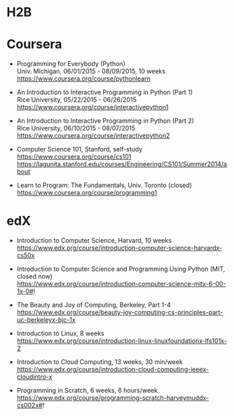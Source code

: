# H2B

# Coursera
* Programming for Everybody (Python)
<br>Univ. Michigan, 06/01/2015 - 08/09/2015, 10 weeks
<br>https://www.coursera.org/course/pythonlearn

* An Introduction to Interactive Programming in Python (Part 1)
<br>Rice University, 05/22/2015 - 06/26/2015
<br>https://www.coursera.org/course/interactivepython1

* An Introduction to Interactive Programming in Python (Part 2)
<br>Rice University, 06/10/2015 - 08/07/2015
<br>https://www.coursera.org/course/interactivepython2

* Computer Science 101, Stanford, self-study
<br>https://www.coursera.org/course/cs101
<br>https://lagunita.stanford.edu/courses/Engineering/CS101/Summer2014/about

* Learn to Program: The Fundamentals, Univ. Toronto (closed)
<br>https://www.coursera.org/course/programming1

# edX
* Introduction to Computer Science, Harvard, 10 weeks
<br>https://www.edx.org/course/introduction-computer-science-harvardx-cs50x

* Introduction to Computer Science and Programming Using Python (MIT, closed now)
<br>https://www.edx.org/course/introduction-computer-science-mitx-6-00-1x-0#!

* The Beauty and Joy of Computing, Berkeley, Part 1-4
<br>https://www.edx.org/course/beauty-joy-computing-cs-principles-part-uc-berkeleyx-bjc-1x

* Introduction to Linux, 8 weeks
<br>https://www.edx.org/course/introduction-linux-linuxfoundationx-lfs101x-2

* Introduction to Cloud Computing, 13 weeks, 30 min/week
<br>https://www.edx.org/course/introduction-cloud-computing-ieeex-cloudintro-x

* Programming in Scratch, 6 weeks, 6 hours/week
<br>https://www.edx.org/course/programming-scratch-harveymuddx-cs002x#!



